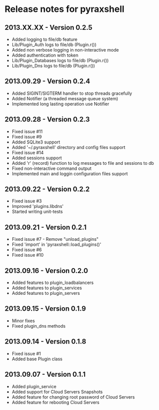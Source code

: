 Release notes for pyraxshell
=======

## 2013.XX.XX - Version 0.2.5
  * Added logging to file/db feature
  * Lib/Plugin_Auth logs to file/db (Plugin.r())
  * Added non verbose logging in non-interactive mode
  * Added authentication with token
  * Lib/Plugin_Databases logs to file/db (Plugin.r())
  * Lib/Plugin_Dns logs to file/db (Plugin.r())

## 2013.09.29 - Version 0.2.4
  * Added SIGINT/SIGTERM handler to stop threads gracefully
  * Added Notifier (a threaded message queue system)
  * Implemented long lasting operation use Notifier 

## 2013.09.28 - Version 0.2.3
  * Fixed issue #11
  * Fixed issue #9
  * Added SQLite3 support
  * Added '~/.pyraxshell' directory and config files support
  * Fixed issue #14
  * Added sessions support
  * Added 'r' (record) function to log messages to file and sessions to db
  * Fixed non-interactive command output
  * Implemented main and loggin configuration files support

## 2013.09.22 - Version 0.2.2
  * Fixed issue #3
  * Improved 'plugins.libdns'
  * Started writing unit-tests 

## 2013.09.21 - Version 0.2.1
  * Fixed issue #7 - Remove "unload_plugins"
  * Fixed 'import' in 'pyraxshell::load_plugins()'
  * Fixed issue #6
  * Fixed issue #10

## 2013.09.16 - Version 0.2.0
  * Added features to plugin_loadbalancers
  * Added features to plugin_services
  * Added features to plugin_servers

## 2013.09.15 - Version 0.1.9
  * Minor fixes
  * Fixed plugin_dns methods
  
## 2013.09.14 - Version 0.1.8
  * Fixed issue #1
  * Added base Plugin class

## 2013.09.07 - Version 0.1.1
  * Added plugin_service
  * Added support for Cloud Servers Snapshots
  * Added feature for changing root password of Cloud Servers
  * Added feature for rebooting Cloud Servers
